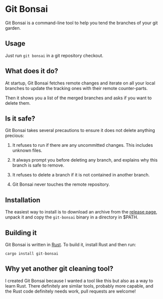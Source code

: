 # Git Bonsai

Git Bonsai is a command-line tool to help you tend the branches of your git garden.

## Usage

Just run `git bonsai` in a git repository checkout.

## What does it do?

At startup, Git Bonsai fetches remote changes and iterate on all your local branches to update the tracking ones with their remote counter-parts.

Then it shows you a list of the merged branches and asks if you want to delete them.

## Is it safe?

Git Bonsai takes several precautions to ensure it does not delete anything precious:

1. It refuses to run if there are any uncommitted changes. This includes unknown files.

2. It always prompt you before deleting any branch, and explains why this branch is safe to remove.

3. It refuses to delete a branch if it is not contained in another branch.

4. Git Bonsai never touches the remote repository.

## Installation

The easiest way to install is to download an archive from the [release page][release], unpack it and copy the `git-bonsai` binary in a directory in $PATH.

[release]: https://github.com/agateau/git-bonsai/releases

## Building it

Git Bonsai is written in [Rust][]. To build it, install Rust and then run:

    cargo install git-bonsai

[Rust]: https://www.rust-lang.org

## Why yet another git cleaning tool?

I created Git Bonsai because I wanted a tool like this but also as a way to learn Rust. There definitely are similar tools, probably more capable, and the Rust code definitely needs work, pull requests are welcome!
